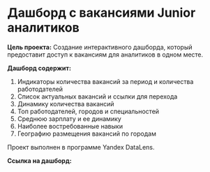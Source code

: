 # Дашборд с вакансиями Junior аналитиков

**Цель проекта:**
Создание интерактивного дашборда, который предоставит доступ к вакансиям для аналитиков в одном месте.

**Дашборд содержит:**
1) Индикаторы количества вакансий за период и количества работодателей
2) Список актуальных вакансий и ссылки для перехода
3) Динамику количества вакансий
4) Топ работодателей, городов и специальностей
5) Среднюю зарплату и ее динамику
6) Наиболее востребованные навыки
7) Географию размещения вакансий по городам

Проект выполнен в программе Yandex DataLens.

**Ссылка на дашборд:** 

